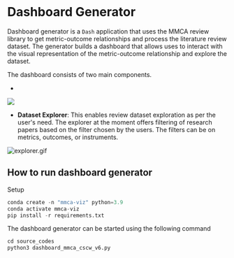 ```python

```

# Dashboard Generator

Dashboard generator is a `Dash` application that uses the MMCA review library to get metric-outcome relationships and process the literature review dataset. The generator builds a dashboard that allows uses to interact with the visual representation of the metric-outcome relationship and explore the dataset.

The dashboard consists of two main components.

* 

![](figures/visualizer.gif)

* **Dataset Explorer**: This enables review dataset exploration as per the user's need. The explorer at the moment offers filtering of research papers based on the filter chosen by the users. The filters can be on metrics, outcomes, or instruments. 

![explorer.gif](figures/explorer.gif)

## How to run dashboard generator

Setup
```python
conda create -n "mmca-viz" python=3.9
conda activate mmca-viz
pip install -r requirements.txt
```

The dashboard generator can be started using the following command

```python
cd source_codes
python3 dashboard_mmca_cscw_v6.py
```
